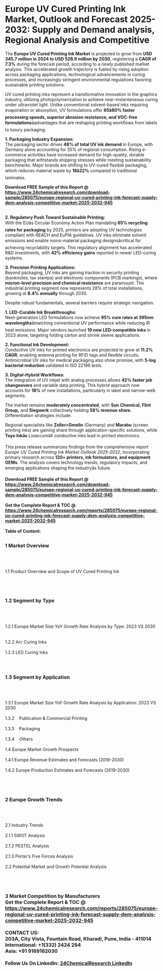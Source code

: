 <h1>Europe UV Cured Printing Ink Market, Outlook and Forecast 2025-2032: Supply and Demand analysis, Regional Analysis and Competitive</h1><p>The <strong>Europe UV Cured Printing Ink Market</strong> is projected to grow from <strong>USD 345.7 million in 2024 to USD 528.9 million by 2030</strong>, registering a <strong>CAGR of 7.3%</strong> during the forecast period, according to a newly published market analysis. This accelerated growth trajectory is fueled by rising adoption across packaging applications, technological advancements in curing processes, and increasingly stringent environmental regulations favoring sustainable printing solutions.</p><p>UV cured printing inks represent a transformative innovation in the graphics industry, utilizing photopolymerization to achieve near-instantaneous curing under ultraviolet light. Unlike conventional solvent-based inks requiring evaporation or absorption, UV formulations offer <strong>65â80% faster processing speeds, superior abrasion resistance, and VOC-free formulations</strong>âadvantages that are reshaping printing workflows from labels to luxury packaging.</p><p><strong>1. Packaging Industry Expansion:</strong><br>
The packaging sector drives <strong>48% of total UV ink demand</strong> in Europe, with Germany alone accounting for 35% of regional consumption. Rising e-commerce activities have increased demand for high-quality, durable packaging that withstands shipping stresses while meeting sustainability benchmarks. Major brands are shifting to UV-cured flexible packaging, which reduces material waste by <strong>18â22%</strong> compared to traditional laminates.</p><div><b>Download FREE Sample of this Report @ 
            <a href="https://www.24chemicalresearch.com/download-sample/285075/europe-regional-uv-cured-printing-ink-forecast-supply-dem-analysis-competitive-market-2025-2032-945">
            https://www.24chemicalresearch.com/download-sample/285075/europe-regional-uv-cured-printing-ink-forecast-supply-dem-analysis-competitive-market-2025-2032-945</a></b></div><br><p><strong>2. Regulatory Push Toward Sustainable Printing:</strong><br>
With the EUâs Circular Economy Action Plan mandating <strong>65% recycling rates for packaging</strong> by 2025, printers are adopting UV technologies compliant with REACH and EuPIA guidelines. UV inks eliminate solvent emissions and enable mono-material packaging designsâcritical for achieving recyclability targets. This regulatory alignment has accelerated R&amp;D investments, with <strong>42% efficiency gains</strong> reported in newer LED-curing systems.</p><p><strong>3. Precision Printing Applications:</strong><br>
Beyond packaging, UV inks are gaining traction in security printing (banknotes, tax stamps) and electronic components (PCB markings), where <strong>micron-level precision and chemical resistance</strong> are paramount. The industrial printing segment now represents 28% of total installations, growing at <strong>8.4% annually</strong> through 2030.</p><p>Despite robust fundamentals, several barriers require strategic navigation:</p><p><strong>1. LED-Curable Ink Breakthroughs:</strong><br>
Next-generation LED formulations now achieve <strong>95% cure rates at 395nm wavelengths</strong>âmatching conventional UV performance while reducing IR heat emissions. Major vendors launched <strong>19 new LED-compatible inks</strong> in 2023 alone, targeting folding carton and shrink sleeve applications.</p><p><strong>2. Functional Ink Development:</strong><br>
Conductive UV inks for printed electronics are projected to grow at <strong>11.2% CAGR</strong>, enabling antenna printing for RFID tags and flexible circuits. Antimicrobial UV inks for medical packaging also show promise, with <strong>5-log bacterial reduction</strong> validated in ISO 22196 tests.</p><p><strong>3. Digital-Hybrid Workflows:</strong><br>
The integration of UV inkjet with analog processes allows <strong>42% faster job changeovers</strong> and variable data printing. This hybrid approach now accounts for <strong>18%</strong> of new installations, particularly in label and narrow-web segments.</p><p>The market remains <strong>moderately concentrated</strong>, with <strong>Sun Chemical, Flint Group,</strong> and <strong>Siegwerk</strong> collectively holding <strong>58% revenue share</strong>. Differentiation strategies include:</p><p>Regional specialists like <strong>Zeller+Gmelin</strong> (Germany) and <strong>Marabu</strong> (screen printing inks) are gaining share through application-specific solutions, while <strong>Toyo Inkâs</strong> Lioaccumâ¢ conductive inks lead in printed electronics.</p><p>This press release summarizes findings from the comprehensive report <em>Europe UV Cured Printing Ink Market Outlook 2025-2032</em>, incorporating primary research across <strong>120+ printers, ink formulators, and equipment OEMs</strong>. The analysis covers technology trends, regulatory impacts, and emerging applications shaping the industryâs future.</p><div><b>Download FREE Sample of this Report @ 
            <a href="https://www.24chemicalresearch.com/download-sample/285075/europe-regional-uv-cured-printing-ink-forecast-supply-dem-analysis-competitive-market-2025-2032-945">
            https://www.24chemicalresearch.com/download-sample/285075/europe-regional-uv-cured-printing-ink-forecast-supply-dem-analysis-competitive-market-2025-2032-945</a></b></div><br><div><b>Get the Complete Report & TOC @ 
            <a href="https://www.24chemicalresearch.com/reports/285075/europe-regional-uv-cured-printing-ink-forecast-supply-dem-analysis-competitive-market-2025-2032-945">
            https://www.24chemicalresearch.com/reports/285075/europe-regional-uv-cured-printing-ink-forecast-supply-dem-analysis-competitive-market-2025-2032-945</a></b></div><br>
            <b>Table of Content:</b><p><h2><span style="font-size:16px"><strong>1 Market Overview&nbsp;&nbsp; &nbsp;</strong></span></h2><br />
<br />
<p>1.1 Product Overview and Scope of UV Cured Printing Ink&nbsp;</p><br />
<br />
<h2><strong><span style="font-size:16px">1.2 Segment by Type&nbsp;&nbsp; &nbsp;</span></strong></h2><br />
<br />
<p>1.2.1 Europe Market Size YoY Growth Rate Analysis by Type: 2023 VS 2030&nbsp;&nbsp; &nbsp;<br /><br />
1.2.2 Arc Curing Inks&nbsp;&nbsp; &nbsp;<br /><br />
1.2.3 LED Curing Inks<br /><br />
<br />
<h2><span style="font-size:16px"><strong>1.3 Segment by Application&nbsp;&nbsp;</strong></span></h2><br />
<br />
<p>1.3.1 Europe Market Size YoY Growth Rate Analysis by Application: 2023 VS 2030&nbsp;&nbsp; &nbsp;<br /><br />
1.3.2&nbsp;&nbsp; &nbsp;Publication & Commercial Printing<br /><br />
1.3.3&nbsp;&nbsp; &nbsp;Packaging<br /><br />
1.3.4&nbsp;&nbsp; &nbsp;Others<br /><br />
1.4 Europe Market Growth Prospects&nbsp;&nbsp; &nbsp;<br /><br />
1.4.1 Europe Revenue Estimates and Forecasts (2019-2030)&nbsp;&nbsp; &nbsp;<br /><br />
1.4.2 Europe Production Estimates and Forecasts (2019-2030)&nbsp;&nbsp;</p><br />
<br />
<h2><span style="font-size:16px"><strong>2 Europe Growth Trends&nbsp;&nbsp; &nbsp;</strong></span></h2><br />
<br />
<p>2.1 Industry Trends&nbsp;&nbsp; &nbsp;<br /><br />
2.1.1 SWOT Analysis&nbsp;&nbsp; &nbsp;<br /><br />
2.1.2 PESTEL Analysis&nbsp;&nbsp; &nbsp;<br /><br />
2.1.3 Porter&rsquo;s Five Forces Analysis&nbsp;&nbsp; &nbsp;<br /><br />
2.2 Potential Market and Growth Potential Analysis&nbsp;&nbsp; &nbsp;</p><br />
<br />
<h2><span style="font-size:16px"><strong>3 Market Competition by Manufacturers&nbsp;&nbsp; </str</p><div><b>Get the Complete Report & TOC @ 
            <a href="https://www.24chemicalresearch.com/reports/285075/europe-regional-uv-cured-printing-ink-forecast-supply-dem-analysis-competitive-market-2025-2032-945">
            https://www.24chemicalresearch.com/reports/285075/europe-regional-uv-cured-printing-ink-forecast-supply-dem-analysis-competitive-market-2025-2032-945</a></b></div><br><b>CONTACT US:</b><br>
            203A, City Vista, Fountain Road, Kharadi, Pune, India - 411014<br>
            International: +1(332) 2424 294<br>
            Asia: +91 9169162030 <br><br>
            Follow Us On LinkedIn: <a href="https://www.linkedin.com/company/24chemicalresearch/">24ChemicalResearch LinkedIn</a>